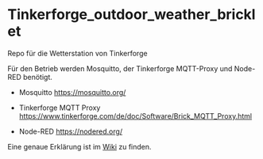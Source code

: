 # Tinkerforge_outdoor_weather_bricklet
Repo für die Wetterstation von Tinkerforge

Für den Betrieb werden Mosquitto, der Tinkerforge MQTT-Proxy und Node-RED benötigt.


- Mosquitto
https://mosquitto.org/

- Tinkerforge MQTT Proxy
https://www.tinkerforge.com/de/doc/Software/Brick_MQTT_Proxy.html

- Node-RED
https://nodered.org/


Eine genaue Erklärung ist im [Wiki](https://github.com/tethys/Tinkerforge_outdoor_weather_bricklet/wiki) zu finden.



